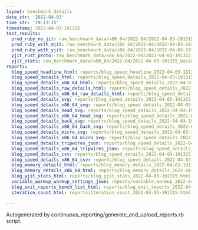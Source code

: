 ```yaml
---
layout: benchmark_details
date_str: '2022-04-03'
time_str: '19:13:15'
timestamp: 2022-04-03-191315
test_results:
  prod_ruby_no_jit: raw_benchmark_data/x86_64/2022-04/2022-04-03-191315_basic_benchmark_prod_ruby_no_jit.json
  prod_ruby_with_mjit: raw_benchmark_data/x86_64/2022-04/2022-04-03-191315_basic_benchmark_prod_ruby_with_mjit.json
  prod_ruby_with_yjit: raw_benchmark_data/x86_64/2022-04/2022-04-03-191315_basic_benchmark_prod_ruby_with_yjit.json
  yjit_rust_proto: raw_benchmark_data/x86_64/2022-04/2022-04-03-191315_basic_benchmark_yjit_rust_proto.json
  yjit_stats: raw_benchmark_data/x86_64/2022-04/2022-04-03-191315_basic_benchmark_yjit_stats.json
reports:
  blog_speed_headline_html: reports/blog_speed_headline_2022-04-03-191315.html
  blog_speed_details_html: reports/blog_speed_details_2022-04-03-191315.html
  blog_speed_details_x86_64_html: reports/blog_speed_details_2022-04-03-191315.x86_64.html
  blog_speed_details_raw_details_html: reports/blog_speed_details_2022-04-03-191315.raw_details.html
  blog_speed_details_x86_64_raw_details_html: reports/blog_speed_details_2022-04-03-191315.x86_64.raw_details.html
  blog_speed_details_svg: reports/blog_speed_details_2022-04-03-191315.svg
  blog_speed_details_x86_64_svg: reports/blog_speed_details_2022-04-03-191315.x86_64.svg
  blog_speed_details_head_svg: reports/blog_speed_details_2022-04-03-191315.head.svg
  blog_speed_details_x86_64_head_svg: reports/blog_speed_details_2022-04-03-191315.x86_64.head.svg
  blog_speed_details_back_svg: reports/blog_speed_details_2022-04-03-191315.back.svg
  blog_speed_details_x86_64_back_svg: reports/blog_speed_details_2022-04-03-191315.x86_64.back.svg
  blog_speed_details_micro_svg: reports/blog_speed_details_2022-04-03-191315.micro.svg
  blog_speed_details_x86_64_micro_svg: reports/blog_speed_details_2022-04-03-191315.x86_64.micro.svg
  blog_speed_details_tripwires_json: reports/blog_speed_details_2022-04-03-191315.tripwires.json
  blog_speed_details_x86_64_tripwires_json: reports/blog_speed_details_2022-04-03-191315.x86_64.tripwires.json
  blog_speed_details_csv: reports/blog_speed_details_2022-04-03-191315.csv
  blog_speed_details_x86_64_csv: reports/blog_speed_details_2022-04-03-191315.x86_64.csv
  blog_memory_details_html: reports/blog_memory_details_2022-04-03-191315.html
  blog_memory_details_x86_64_html: reports/blog_memory_details_2022-04-03-191315.x86_64.html
  blog_yjit_stats_html: reports/blog_yjit_stats_2022-04-03-191315.html
  variable_warmup_warmup_settings_json: reports/variable_warmup_2022-04-03-191315.warmup_settings.json
  blog_exit_reports_bench_list_html: reports/blog_exit_reports_2022-04-03-191315.bench_list.html
  iteration_count_html: reports/iteration_count_2022-04-03-191315.html

---
```

Autogenerated by continuous_reporting/generate_and_upload_reports.rb script.
